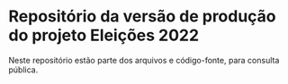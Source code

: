 <h1>Repositório da versão de produção do projeto Eleições 2022</h1>

<p>Neste repositório estão parte dos arquivos e código-fonte, para consulta pública.</p>

